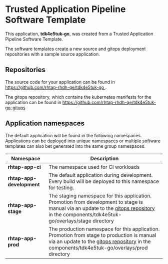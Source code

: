 # Trusted Application Pipeline Software Template

This application, **tdk4e5tuk-go**, was created from a Trusted Application Pipeline Software Template.

The software templates create a new source and gitops deployment repositories with a sample source application. 

## Repositories

The source code for your application can be found in [https://github.com/rhtap-rhdh-qe/tdk4e5tuk-go ](https://github.com/rhtap-rhdh-qe/tdk4e5tuk-go ).
 
The gitops repository, which contains the kubernetes manifests for the application can be found in 
[https://github.com/rhtap-rhdh-qe/tdk4e5tuk-go-gitops ](https://github.com/rhtap-rhdh-qe/tdk4e5tuk-go-gitops ) 

## Application namespaces 

The default application will be found in the following namespaces. Applications can be deployed into unique namespaces or multiple software templates can also bet generated into the same group namespaces.  

|  Namespace   |  Description   |  
| -------- | -------- |
| **rhtap-app-ci** | The namespace used for CI workloads |
| **rhtap-app-development** | The default application during development. Every build will be deployed to this namespace for testing. |
| **rhtap-app-stage** | The staging namespace for this application. Promotion from development to stage is manual via an update to the [gitops repository](https://github.com/rhtap-rhdh-qe/tdk4e5tuk-go-gitops ) in the components/tdk4e5tuk-go/overlays/stage directory |
| **rhtap-app-prod** | The production namespace for this application. Promotion from stage to production is manual via an update to the [gitops repository](https://github.com/rhtap-rhdh-qe/tdk4e5tuk-go-gitops ) in the components/tdk4e5tuk-go/overlays/prod directory |